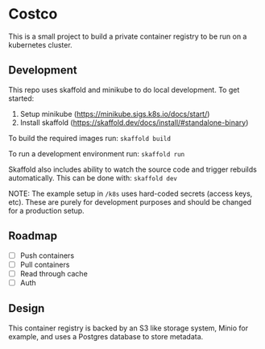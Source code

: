 # Costco

This is a small project to build a private container registry to be run on a kubernetes cluster.

## Development

This repo uses skaffold and minikube to do local development.  To get started:

1. Setup minikube (https://minikube.sigs.k8s.io/docs/start/)
2. Install skaffold (https://skaffold.dev/docs/install/#standalone-binary)

To build the required images run: `skaffold build`

To run a development environment run: `skaffold run`

Skaffold also includes ability to watch the source code and trigger rebuilds
automatically.  This can be done with: `skaffold dev`

NOTE: The example setup in `/k8s` uses hard-coded secrets (access keys, etc).  These
are purely for development purposes and should be changed for a production setup.

## Roadmap

- [ ] Push containers
- [ ] Pull containers
- [ ] Read through cache
- [ ] Auth

## Design

This container registry is backed by an S3 like storage system, Minio for example, and uses a Postgres database to store metadata.